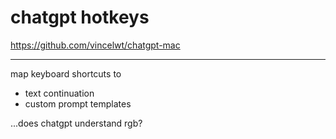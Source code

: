 # chatgpt hotkeys

https://github.com/vincelwt/chatgpt-mac

---

map keyboard shortcuts to 

* text continuation
* custom prompt templates

...does chatgpt understand rgb?
